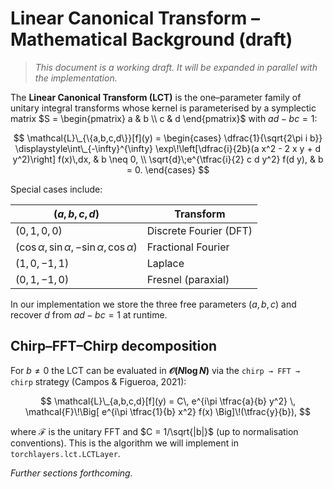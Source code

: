 # Linear Canonical Transform – Mathematical Background (draft)

> *This document is a working draft.  It will be expanded in parallel with the
> implementation.*

The **Linear Canonical Transform (LCT)** is the one–parameter family of
unitary integral transforms whose kernel is parameterised by a symplectic
matrix $S = \begin{pmatrix} a & b \\ c & d \end{pmatrix}$ with $ad-bc = 1$:

$$
\mathcal{L}\_{\{a,b,c,d\}}[f](y) =
\begin{cases}
  \dfrac{1}{\sqrt{2\pi i b}} \displaystyle\int\_{-\infty}^{\infty}
    \exp\!\left[\dfrac{i}{2b}(a x^2 - 2 x y + d y^2)\right] f(x)\,dx, & b \neq 0, \\
  \sqrt{d}\;e^{\tfrac{i}{2} c d y^2} f(d y), & b = 0.
\end{cases}
$$

Special cases include:

| $(a,b,c,d)$                 | Transform               |
|-----------------------------|-------------------------|
| $(0,1,0,0)$                 | Discrete Fourier (DFT)  |
| $(\cos\alpha, \sin\alpha, -\sin\alpha, \cos\alpha)$ | Fractional Fourier |
| $(1,0,-1,1)$                | Laplace                 |
| $(0,1,-1,0)$                | Fresnel (paraxial)      |

In our implementation we store the three free parameters $(a,b,c)$ and recover
$d$ from $ad-bc=1$ at runtime.

## Chirp–FFT–Chirp decomposition

For $b \neq 0$ the LCT can be evaluated in **$\mathcal{O}(N\log N)$** via the
`chirp → FFT → chirp` strategy (Campos & Figueroa, 2021):

$$
\mathcal{L}\_{a,b,c,d}[f](y) = C\, e^{i\pi \tfrac{a}{b} y^2}
\, \mathcal{F}\!\Big[ e^{i\pi \tfrac{1}{b} x^2} f(x) \Big]\!(\tfrac{y}{b}),
$$

where $\mathcal{F}$ is the unitary FFT and $C = 1/\sqrt{|b|}$ (up to
normalisation conventions).  This is the algorithm we will implement in
`torchlayers.lct.LCTLayer`.

*Further sections forthcoming.*
